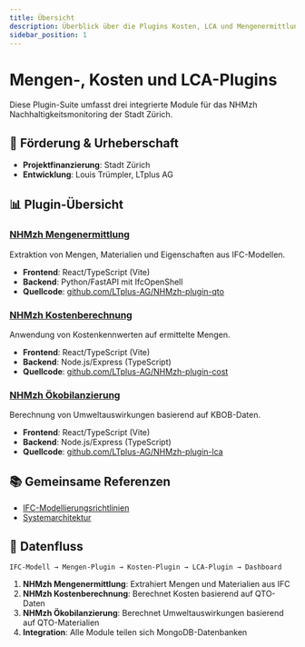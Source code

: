 ```yaml
---
title: Übersicht
description: Überblick über die Plugins Kosten, LCA und Mengenermittlung
sidebar_position: 1
---
```


# Mengen-, Kosten und LCA-Plugins

Diese Plugin-Suite umfasst drei integrierte Module für das NHMzh Nachhaltigkeitsmonitoring der Stadt Zürich.

## 🤝 Förderung & Urheberschaft

- **Projektfinanzierung**: Stadt Zürich
- **Entwicklung**: Louis Trümpler, LTplus AG

## 📊 Plugin-Übersicht

### [NHMzh Mengenermittlung](./qto/intro)
Extraktion von Mengen, Materialien und Eigenschaften aus IFC-Modellen.
- **Frontend**: React/TypeScript (Vite)
- **Backend**: Python/FastAPI mit IfcOpenShell
- **Quellcode**: [github.com/LTplus-AG/NHMzh-plugin-qto](https://github.com/LTplus-AG/NHMzh-plugin-qto)

### [NHMzh Kostenberechnung](./cost/intro)
Anwendung von Kostenkennwerten auf ermittelte Mengen.
- **Frontend**: React/TypeScript (Vite)
- **Backend**: Node.js/Express (TypeScript)
- **Quellcode**: [github.com/LTplus-AG/NHMzh-plugin-cost](https://github.com/LTplus-AG/NHMzh-plugin-cost)

### [NHMzh Ökobilanzierung](./lca/intro)
Berechnung von Umweltauswirkungen basierend auf KBOB-Daten.
- **Frontend**: React/TypeScript (Vite)
- **Backend**: Node.js/Express (TypeScript)
- **Quellcode**: [github.com/LTplus-AG/NHMzh-plugin-lca](https://github.com/LTplus-AG/NHMzh-plugin-lca)

## 📚 Gemeinsame Referenzen

- [IFC-Modellierungsrichtlinien](./shared/ifc-guidelines)
- [Systemarchitektur](./shared/architecture)

## 🔄 Datenfluss

```
IFC-Modell → Mengen-Plugin → Kosten-Plugin → LCA-Plugin → Dashboard
```

1. **NHMzh Mengenermittlung**: Extrahiert Mengen und Materialien aus IFC
2. **NHMzh Kostenberechnung**: Berechnet Kosten basierend auf QTO-Daten
3. **NHMzh Ökobilanzierung**: Berechnet Umweltauswirkungen basierend auf QTO-Materialien
4. **Integration**: Alle Module teilen sich MongoDB-Datenbanken

